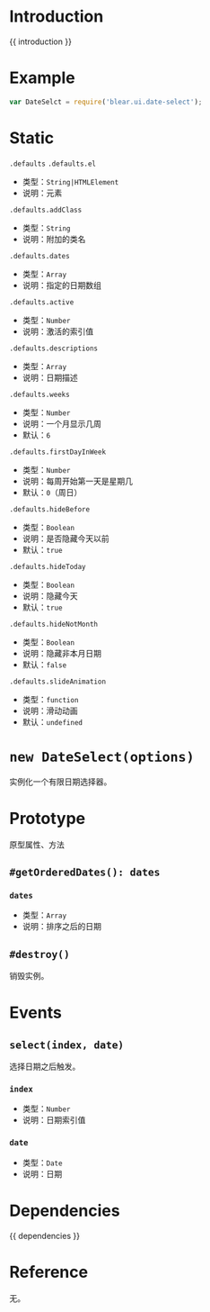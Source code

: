 # Introduction
{{ introduction }}





# Example
```js
var DateSelct = require('blear.ui.date-select');
```




# Static
`.defaults`
`.defaults.el`
- 类型：`String|HTMLElement`
- 说明：元素

`.defaults.addClass`
- 类型：`String`
- 说明：附加的类名

`.defaults.dates`
- 类型：`Array`
- 说明：指定的日期数组

`.defaults.active`
- 类型：`Number`
- 说明：激活的索引值

`.defaults.descriptions`
- 类型：`Array`
- 说明：日期描述

`.defaults.weeks`
- 类型：`Number`
- 说明：一个月显示几周
- 默认：`6`

`.defaults.firstDayInWeek`
- 类型：`Number`
- 说明：每周开始第一天是星期几
- 默认：`0`（周日）

`.defaults.hideBefore`
- 类型：`Boolean`
- 说明：是否隐藏今天以前
- 默认：`true`

`.defaults.hideToday`
- 类型：`Boolean`
- 说明：隐藏今天
- 默认：`true`

`.defaults.hideNotMonth`
- 类型：`Boolean`
- 说明：隐藏非本月日期
- 默认：`false`

`.defaults.slideAnimation`
- 类型：`function`
- 说明：滑动动画
- 默认：`undefined`



# `new DateSelect(options)`
实例化一个有限日期选择器。



# Prototype
原型属性、方法

## `#getOrderedDates(): dates`
### `dates`
- 类型：`Array`
- 说明：排序之后的日期



## `#destroy()`
销毁实例。




# Events
## `select(index, date)`
选择日期之后触发。
### `index`
- 类型：`Number`
- 说明：日期索引值

### `date`
- 类型：`Date`
- 说明：日期






# Dependencies
{{ dependencies }}





# Reference
无。

